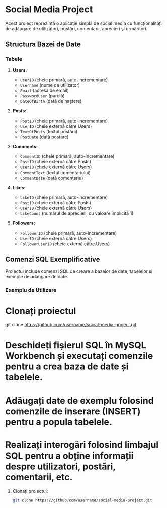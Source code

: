# Social Media Project

Acest proiect reprezintă o aplicație simplă de social media cu funcționalități de adăugare de utilizatori, postări, comentarii, aprecieri și urmăritori.

## Structura Bazei de Date

### Tabele

1. **Users:**
   - `UserID` (cheie primară, auto-incrementare)
   - `Username` (nume de utilizator)
   - `Email` (adresă de email)
   - `PasswordUser` (parolă)
   - `DateOfBirth` (dată de naștere)

2. **Posts:**
   - `PostID` (cheie primară, auto-incrementare)
   - `UserID` (cheie externă către Users)
   - `TextOfPosts` (textul postării)
   - `PostDate` (dată postare)

3. **Comments:**
   - `CommentID` (cheie primară, auto-incrementare)
   - `PostID` (cheie externă către Posts)
   - `UserID` (cheie externă către Users)
   - `CommentText` (textul comentariului)
   - `CommentDate` (dată comentariu)

4. **Likes:**
   - `LikeID` (cheie primară, auto-incrementare)
   - `PostID` (cheie externă către Posts)
   - `UserID` (cheie externă către Users)
   - `LikeCount` (numărul de aprecieri, cu valoare implicită 1)

5. **Followers:**
   - `FollowerID` (cheie primară, auto-incrementare)
   - `UserID` (cheie externă către Users)
   - `FollowerUserID` (cheie externă către Users)

## Comenzi SQL Exemplificative

Proiectul include comenzi SQL de creare a bazelor de date, tabelelor și exemple de adăugare de date.

### Exemplu de Utilizare

# Clonați proiectul
 git clone https://github.com/username/social-media-project.git

# Deschideți fișierul SQL în MySQL Workbench și executați comenzile pentru a crea baza de date și tabelele.

# Adăugați date de exemplu folosind comenzile de inserare (INSERT) pentru a popula tabelele.

# Realizați interogări folosind limbajul SQL pentru a obține informații despre utilizatori, postări, comentarii, etc.





1. Clonați proiectul:

   ```bash
   git clone https://github.com/username/social-media-project.git
